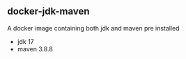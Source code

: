 ## docker-jdk-maven

A docker image containing both jdk and maven pre installed

* jdk 17
* maven 3.8.8

